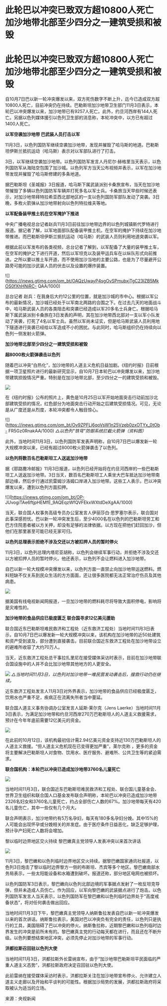 # 此轮巴以冲突已致双方超10800人死亡 加沙地带北部至少四分之一建筑受损和被毁

# 此轮巴以冲突已致双方超10800人死亡 加沙地带北部至少四分之一建筑受损和被毁

自10月7日巴以新一轮冲突爆发以来，双方死伤数字不断上升，迄今已造成双方超10800人死亡，目前冲突仍在持续。巴勒斯坦加沙地带卫生部门11月3日表示，本轮巴以冲突爆发以来，加沙地带已有9257人死亡。此外，约旦河西岸有144人死亡。另据以色列媒体援引以色列卫生部的消息称，本轮冲突中，以方已有超过1400人死亡。

**以军空袭加沙地带 巴武装人员打击以军**

11月3日，以色列国防军继续空袭加沙地带，发现并摧毁了哈马斯的地道。巴勒斯坦伊斯兰抵抗运动（哈马斯）表示对以军部队进行了打击。

3日，以军继续空袭加沙地带。以色列国防军发言人丹尼尔·赫格里当天表示，以色列国防军从海陆空包围了加沙城。以色列军方当天公布视频并表示，以军在加沙地带发现并摧毁了哈马斯修建的多条地道。

据巴勒斯坦《圣城报》3日报道，哈马斯下属武装派别卡桑旅宣布，当天在加沙地带摧毁了多辆以色列国防军车辆并打死多名以军士兵。卡桑旅当天早些时候还表示，对加沙地带拜特拉希亚西北部地区的一支以色列国防军部队发动了突袭。3日晚，多枚火箭弹从加沙地带射向以色列特拉维夫等地。

**以军配备装甲推土机在空军掩护下推进**

中央广播电视总台记者赵兵11月3日前往加沙地带边界的以色列城镇斯代罗特进行报道。据记者了解，以军地面部队配备装甲推土机，在空军的掩护下持续在加沙地带推进。而巴勒斯坦伊斯兰抵抗运动（哈马斯）的武装人员则利用地道突袭以军。

根据此前以军发布的各类视频，总台记者了解到，以军配备了大量的装甲推土车，在空军的掩护之下进行开道，然后以军坦克以及装甲运兵车在以纵队形式向前推进。之所以要以推土车开道，而不使用加沙当地的主要公路，也是为了尽量避开公路旁可能的加沙武装人员的伏击以及设置的爆炸装置。

![](https://inews.gtimg.com/om_bt/OAQzUwayP4sgOvSPmubxjTgC23IZB5MkOS0fXhHNiRC-
QAA/1000)

总台记者
赵兵：在我身后大约12公里的位置，就是加沙城的市中心。根据以军公布的最新情况，加沙城已经处于以军南北两路的合围之下。在过去几天的地面战斗中，哈马斯武装人员的各类阻击和突袭已经造成以军20多名士兵身亡。根据哈马斯下属武装派别卡桑旅在3日发表的声明，其在加沙地带西北部对一支以军小队发动了突袭，打死了4名以军士兵。虽然以军尚未证实，但是哈马斯武装人员利用地下隧道进行突袭已经给以军造成不小的困扰。与此同时，哈马斯组织仍在持续向以色列一侧发射火箭弹。

**加沙地带北部至少四分之一建筑受损和被毁**

**超8000枚火箭弹袭击以色列**

随着巴以冲突“白热化”，加沙地带的人道主义危机日益加剧。《纽约时报》日前根据一项卫星照片进行的最新研究显示，自10月7日本轮巴以冲突爆发以来，加沙地带建筑损毁情况严重。特别是在加沙地带北部，至少四分之一的建筑受损和被毁。

![](https://inews.gtimg.com/om_bt/OG_u5BpdpGUZsW7pAqypdzLIvkYP3Gq1CE7byTU5ovw4AAA/1000)

在《纽约时报》公布的照片上，黄色是10月25日以军开始地面突击行动前加沙北部建筑受损的情况，红色部分为地面突击行动开始之后建筑受损情况。可见，无论是从广度还是从烈度，本轮冲突都令人触目惊心。

![](https://inews.gtimg.com/om_bt/Ov9ZPFLj6qoVsW1n25Vzeb0zxOTYx_0tOb-
FR5Gz0RnakAA/1000) _△以色列“铁穹”防御系统拦截火箭弹（资料图）_

此外，当地时间11月3日，以色列国防军发表声明称，自10月7日巴以爆发新一轮大规模冲突以来，已经有超过8000枚火箭弹袭击了以色列。

**以色列将数百名巴勒斯坦工人送返加沙地带**

据《耶路撒冷邮报》11月3日报道，以色列已经开始将在约旦河西岸的一些巴勒斯坦工人送返加沙地带。3日当天，数百名巴勒斯坦工人乘坐大巴车抵达加沙地带南部边缘，然后步行通过凯雷姆沙洛姆口岸进入加沙地带。这些工人表示，巴以冲突爆发以来，遭到以色列方面扣押。

![](https://inews.gtimg.com/om_bt/OP-
JUvogiTAe6ftjpHEMfE_9AQEqzWfQVFEkxWXtdDeXgAA/1000)

当天，联合国人权事务高级专员办公室发言人伊丽莎白·思罗塞尔表示，联合国对此事深感担忧。巴以新一轮冲突发生后，至少4000名在以色列的巴勒斯坦劳工和巴方住院患者被以方关押，却没有足够的法律依据。以方现在把他们赶回加沙，但他们在那里甚至可能已经无家可归。

**以色列总理表示拒绝不涉及交还以方被扣押人员的暂时停火**

11月3日，以色列总理内塔尼亚胡称，以色列会继续军事行动，并拒绝不涉及交还以方被扣押人员的暂时停火。他还表示，以色列不会让燃料进入加沙地带。

自巴以新一轮大规模冲突爆发以来，以色列方面一直禁止向加沙地带运送燃料。燃料短缺不仅关系到民众生活的方方面面，还让很多医院都无法正常治疗伤员及其他病患。

![](https://inews.gtimg.com/om_bt/OU7-QXqHDCUAQrBoS_k9F2cqQfCikW5BWnYRv5rojXv68AA/1000)

据美国有线电视新闻网报道，一旦加沙地带的燃料耗尽将导致大面积停电，影响将是灾难性的。

**加沙地带的食品供应已极度匮乏 联合国寻求12亿美元援助**

联合国近东巴勒斯坦难民救济和工程处（近东救济工程处）当地时间11月3日表示，自10月7日巴以爆发新一轮大规模冲突以来，该机构在加沙地带的近50处建筑和资产受到波及，部分遭到直接袭击。目前联合国近东救济工程处在加沙地带设立的避难所收容了大约70万人。

当天，近东救济工程处总干事拉扎里尼在接受媒体采访时表示，目前在加沙地带联合国设施中的人并不会比加沙地带其他地方的人更安全。

![](https://inews.gtimg.com/om_bt/O16_9GRgVK8RPvaXnalSD61hWbJ24qhLO8I236bZBbIxYAA/1000)
_△当地时间11月3日，以色列对加沙地带一难民营发动袭击后，搜救行动仍在继续。_

近东救济工程处发言人11月3日对外界表示，加沙地带的食品供应已经极度匮乏，饮用水也严重不足，疾病正在流离失所者当中蔓延。

联合国人道主义事务协调办公室发言人延斯·莱尔克（Jens
Laerke）当地时间11月3日表示，为满足加沙地带和约旦河西岸270万巴勒斯坦人的人道主义救援需求，预计在今年年底前需要12亿美元的资金。

![](https://inews.gtimg.com/om_bt/OHYLelRaQUOWFUJKqd8-Fdyr9LgOHZYUSZcJu2jlyDukcAA/1000)

在此前的10月12日，该机构最初估计需2.94亿美元资金支持近130万巴勒斯坦人的人道主义救援。“但人道主义危机现在已变得更加严重”，莱尔克称
，更多的资金将主要解决巴勒斯坦人对食物、饮用水、医疗服务、避难所、公共卫生等的紧迫需求。

**联合国机构：本轮巴以冲突已造成加沙地带3760名儿童死亡**

![](https://inews.gtimg.com/om_bt/OTmRz2GdAfrpljc_-65NZPGYmnV9jz3hT_crsfLYLKDZ8AA/1000)

当地时间11月3日，联合国近东巴勒斯坦难民救济和工程处、联合国儿童基金会、世界卫生组织和联合国人口基金发布联合声明称，本轮巴以冲突已造成加沙地带2326名妇女和3760名儿童死亡，约占全部伤亡人数的67%。加沙地带每天有420名儿童伤亡，其中一些仅有几个月大。

联合声明表示，加沙地带约有5万名孕妇，每天有180多名孕妇分娩。其中15%的人可能会出现怀孕或分娩相关的并发症。由于医疗条件日益恶化，缺乏足够护理，预计孕产妇死亡人数将会增加。

黎以临时边界地区交火持续 黎巴嫩真主党领导人发表冲突以来首次讲话

![](https://inews.gtimg.com/om_bt/O_6epKGuj7TiZLRX194riN8vkBRwM402pTJxsKwj7anHAAA/1000)

11月3日，黎巴嫩和以色列临时边界地区交火持续。据黎巴嫩国家通讯社报道，以色列3日炮击了黎以临时边界黎方一侧的布斯坦、杰宾等多个地区。黎巴嫩南部水务局表示，一些太阳能设备和水箱遭到破坏。报道还称，部分地区电网也被损坏。

以色列国防军3日表示，黎巴嫩向以色列北部边境的军事据点发射了一枚反坦克导弹，但并未造成人员伤亡。作为回应，以军向黎巴嫩的武装据点进行了炮击。以色列国防军发言人当天表示，以色列国防军在黎巴嫩和以色列临时边界处于“高度戒备状态”，将对任何袭击做出回应。

当地时间11月3日下午，黎巴嫩真主党领导人纳斯鲁拉发表自巴以新一轮冲突爆发以来的首次讲话。纳斯鲁拉表示，美国对巴以冲突负有完全的责任，以色列只是执行的工具，美国阻碍了巴以冲突的停火。纳斯鲁拉称，近期黎巴嫩和以色列临时边界发生的冲突是前所未有的。黎巴嫩真主党的行动每天都在进行，而且还在不断升级。以色列要想结束地区冲突，必须先停止对加沙地带的军事行动。

**洪都拉斯召回驻以色列大使**

当地时间11月3日，洪都拉斯外长雷纳宣布，由于“加沙地带巴勒斯坦平民面临的严重人道主义态势”，洪都拉斯政府决定召回驻以色列大使。

此前雷纳在接受媒体采访时表示，洪都拉斯关注在加沙地带宣布停火、允许建立人道主义走廊以及开始和平谈判的可能性。根据加沙局势的发展，洪都拉斯政府将采取被认为适当的立场。

来源：央视新闻

